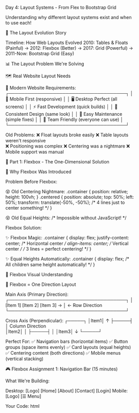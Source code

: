 Day 4: Layout Systems - From Flex to Bootstrap Grid

Understanding why different layout systems exist and when to use each!

🎯 The Layout Evolution Story


Timeline: How Web Layouts Evolved
2010: Tables & Floats (Painful) → 2012: Flexbox (Better) → 2017:  Grid (Powerful) → 2011-Now: Bootstrap Grid (Easy)




📊 The Layout Problem We're Solving

🗺️ Real Website Layout Needs


📱 Modern Website Requirements:
┌─────────────────────────────────────┐
│ 📱 Mobile First (responsive)        │
│ 🖥️ Desktop Perfect (all screens)    │
│ ⚡ Fast Development (quick builds)   │
│ 🎨 Consistent Design (same look)    │
│ 🔧 Easy Maintenance (simple fixes)  │
│ 👥 Team Friendly (everyone can use) │
└─────────────────────────────────────┘

Old  Problems:
❌ Float layouts broke easily
❌ Table layouts weren't responsive  
❌ Positioning was complex
❌ Centering was a nightmare
❌ Mobile support was manual




🚀 Part 1: Flexbox - The One-Dimensional Solution

🤔 Why Flexbox Was Introduced

Problem Before Flexbox:

😵 Old  Centering Nightmare:
.container {
    position: relative;
    height: 100vh;
}
.centered {
    position: absolute;
    top: 50%;
    left: 50%;
    transform: translate(-50%, -50%);
    /* 4 lines just to center something! */
}

😵 Old  Equal Heights:
/* Impossible without JavaScript! */


Flexbox Solution:

✨ Flexbox Magic:
.container {
    display: flex;
    justify-content: center;  /* Horizontal center */
    align-items: center;      /* Vertical center */
    /* 3 lines = perfect centering! */
}

✨ Equal Heights Automatically:
.container {
    display: flex;  /* All children same height automatically! */
}


🎯 Flexbox Visual Understanding


📐 Flexbox = One Direction Layout

Main Axis (Primary Direction):
┌─────────────────────────────────────┐
│ [Item 1] [Item 2] [Item 3] →       │  ← Row Direction
└─────────────────────────────────────┘

Cross Axis (Perpendicular):
┌─────┐
│Item1│ ↑
├─────┤ │ Column Direction  
│Item2│ │
├─────┤ │
│Item3│ ↓
└─────┘

Perfect For:
✅ Navigation bars (horizontal items)
✅ Button groups (space items evenly)
✅ Card layouts (equal heights)
✅ Centering content (both directions)
✅ Mobile menus (vertical stacking)


🎮 Flexbox Assignment 1: Navigation Bar (15 minutes)

What We're Building:

Desktop: [Logo] [Home] [About] [Contact] [Login]
Mobile:  [Logo]                         [☰ Menu]


Your Code:
html
<!DOCTYPE html>
<html>
<head>
    <title>Flexbox Navigation</title>
    <style>
        * { margin: 0; padding: 0; box-sizing: border-box; }
        
        /* TODO: Create flex navigation */
        .navbar {
            /* TODO: Make this a flex container */
            /* TODO: Space items apart */
            /* TODO: Center items vertically */
            background: 333;
            color: white;
            padding: 1rem;
        }
        
        .logo {
            font-size: 1.5rem;
            font-weight: bold;
        }
        
        .nav-links {
            /* TODO: Make this a flex container */
            /* TODO: Remove list bullets */
            /* TODO: Add gap between items */
        }
        
        .nav-links li {
            /* Remove default list styles */
        }
        
        .nav-links a {
            color: white;
            text-decoration: none;
            padding: 0.5rem 1rem;
        }
        
        .nav-links a:hover {
            background: 555;
        }
        
        /* TODO: Mobile responsive */
        @media (max-width: 768px) {
            .nav-links {
                /* TODO: Hide on mobile */
            }
        }
    </style>
</head>
<body>
    <nav class="navbar">
        <div class="logo">MyWebsite</div>
        
        <!-- TODO: Add navigation links -->
        <ul class="nav-links">
            <li><a href="">Home</a></li>
            <li><a href="">About</a></li>
            <li><a href="">Contact</a></li>
            <li><a href="">Login</a></li>
        </ul>
    </nav>
    
    <main style="padding: 2rem;">
        <h1>Welcome to Flexbox Navigation!</h1>
        <p>Resize window to see responsive behavior</p>
    </main>
</body>
</html>


Solution:

.navbar {
    display: flex;
    justify-content: space-between;
    align-items: center;
    background: 333;
    color: white;
    padding: 1rem;
}

.nav-links {
    display: flex;
    list-style: none;
    gap: 1rem;
}

@media (max-width: 768px) {
    .nav-links {
        display: none;
    }
}


🎮 Flexbox Assignment 2: Card Layout (20 minutes)

What We're Building:

Desktop: [Card1] [Card2] [Card3]
Mobile:  [Card1]
         [Card2]  
         [Card3]


Your Code:
html
<!DOCTYPE html>
<html>
<head>
    <title>Flexbox Cards</title>
    <style>
        * { margin: 0; padding: 0; box-sizing: border-box; }
        
        .container {
            max-width: 1200px;
            margin: 0 auto;
            padding: 2rem;
        }
        
        /* TODO: Create flex card container */
        .card-container {
            /* TODO: Make flex container */
            /* TODO: Add gap between cards */
            /* TODO: Make responsive (wrap on mobile) */
        }
        
        .card {
            /* TODO: Make cards equal width */
            background: white;
            border-radius: 8px;
            box-shadow: 0 2px 10px rgba(0,0,0,0.1);
            padding: 1.5rem;
            min-height: 200px;
        }
        
        .card h3 {
            color: 333;
            margin-bottom: 1rem;
        }
        
        .card p {
            color: 666;
            line-height: 1.6;
        }
        
        /* TODO: Mobile responsive */
        @media (max-width: 768px) {
            .card-container {
                /* TODO: Stack cards vertically on mobile */
            }
        }
    </style>
</head>
<body>
    <div class="container">
        <h1>Our Services</h1>
        
        <!-- TODO: Create card container -->
        <div class="card-container">
            <div class="card">
                <h3>Web Design</h3>
                <p>Create beautiful, responsive websites that work perfectly on all devices.</p>
            </div>
            
            <div class="card">
                <h3>Development</h3>
                <p>Build fast, scalable web applications using modern technologies.</p>
            </div>
            
            <div class="card">
                <h3>SEO</h3>
                <p>Optimize your website to rank higher in search results and get more traffic.</p>
            </div>
        </div>
    </div>
</body>
</html>


Solution:

.card-container {
    display: flex;
    gap: 2rem;
    flex-wrap: wrap;
}

.card {
    flex: 1;  /* Equal width cards */
    min-width: 250px;  /* Minimum width before wrapping */
}






🏗️ Part 2:  Grid - The Two-Dimensional Solution

🤔 Why  Grid Was Introduced

Flexbox Limitations:

😐 What Flexbox Can't Do Well:

1. Complex 2D Layouts:
┌─────────────────────────────────────┐
│ Header  Header  Header              │
├─────────────────┬───────────────────┤
│ Sidebar         │ Main Content      │
│                 │                   │
├─────────────────┼───────────────────┤
│ Footer          │ Footer            │
└─────────────────┴───────────────────┘
❌ Flexbox needs multiple nested containers
❌ Complex to maintain
❌ Items don't align across rows/columns

2. Magazine-Style Layouts:
┌─────────────────────────────────────┐
│ [Big Image]     │ [Text] │ [Text]  │
│                 ├────────┼─────────┤
│                 │ [Text] │ [Image] │
├─────────────────┼────────┴─────────┤
│ [Text spanning] │ [Ad]             │
└─────────────────┴──────────────────┘
❌ Impossible with just Flexbox


 Grid Solution:

✨  Grid Magic:

1. True 2D Layout Control:
.grid-container {
    display: grid;
    grid-template-areas: 
        "header header header"
        "sidebar main main"
        "footer footer footer";
    grid-template-columns: 200px 1fr 1fr;
    grid-template-rows: auto 1fr auto;
}

.header { grid-area: header; }
.sidebar { grid-area: sidebar; }
.main { grid-area: main; }
.footer { grid-area: footer; }

✅ One container defines entire layout
✅ Items automatically positioned
✅ Perfect alignment
✅ Responsive by design


🎯  Grid Visual Understanding


📐  Grid = Two-Dimensional Layout

Grid Areas (Named Regions):
┌─────────────────────────────────────┐
│ header    header    header          │  ← Row 1
├─────────────────┬───────────────────┤
│ sidebar         │ main              │  ← Row 2
│                 │                   │
├─────────────────┼───────────────────┤
│ footer          │ footer            │  ← Row 3
└─────────────────┴───────────────────┘
    ↑               ↑       ↑
  Col 1           Col 2   Col 3

Perfect For:
✅ Website layouts (header, sidebar, main, footer)
✅ Dashboard layouts (widget grids)
✅ Photo galleries (masonry layouts)
✅ Magazine layouts (complex arrangements)
✅ Admin panels (structured interfaces)


🎮  Grid Assignment 1: Website Layout (25 minutes)

What We're Building:

Desktop:
┌─────────────────────────────────────┐
│ Header                              │
├─────────────┬───────────────────────┤
│ Sidebar     │ Main Content          │
│ - Menu 1    │ Article content here  │
│ - Menu 2    │ with paragraphs and   │
│ - Menu 3    │ images...             │
├─────────────┼───────────────────────┤
│ Footer      │ Footer                │
└─────────────┴───────────────────────┘

Mobile:
┌─────────────┐
│ Header      │
├─────────────┤
│ Main Content│
│             │
├─────────────┤
│ Sidebar     │
├─────────────┤
│ Footer      │
└─────────────┘


Your Code:
<!DOCTYPE html>
<html>
<head>
    <title> Grid Layout</title>
    <style>
        * { margin: 0; padding: 0; box-sizing: border-box; }
        
        body {
            font-family: Arial, sans-serif;
            min-height: 100vh;
        }
        
        /* TODO: Create grid layout */
        .grid-container {
            /* TODO: Make this a grid container */
            /* TODO: Define grid template areas */
            /* TODO: Set column sizes */
            /* TODO: Set row sizes */
            min-height: 100vh;
            gap: 1rem;
            padding: 1rem;
        }
        
        /* TODO: Assign grid areas */
        .header {
            /* TODO: grid-area: header; */
            background: 333;
            color: white;
            padding: 1rem;
            text-align: center;
        }
        
        .sidebar {
            /* TODO: grid-area: sidebar; */
            background: f4f4f4;
            padding: 1rem;
        }
        
        .main {
            /* TODO: grid-area: main; */
            background: white;
            padding: 1rem;
            border: 1px solid ddd;
        }
        
        .footer {
            /* TODO: grid-area: footer; */
            background: 333;
            color: white;
            padding: 1rem;
            text-align: center;
        }
        
        .sidebar ul {
            list-style: none;
        }
        
        .sidebar li {
            padding: 0.5rem 0;
            border-bottom: 1px solid ddd;
        }
        
        /* TODO: Mobile responsive */
        @media (max-width: 768px) {
            .grid-container {
                /* TODO: Change grid areas for mobile */
                /* TODO: Single column layout */
            }
        }
    </style>
</head>
<body>
    <div class="grid-container">
        <header class="header">
            <h1>My Website</h1>
        </header>
        
        <aside class="sidebar">
            <h3>Navigation</h3>
            <ul>
                <li>Home</li>
                <li>About</li>
                <li>Services</li>
                <li>Contact</li>
            </ul>
        </aside>
        
        <main class="main">
            <h2>Welcome to  Grid</h2>
            <p>This is the main content area.  Grid makes it easy to create complex layouts with just a few lines of code.</p>
            <p>Notice how everything aligns perfectly and responds to different screen sizes.</p>
        </main>
        
        <footer class="footer">
            <p>&copy; 2024 My Website. All rights reserved.</p>
        </footer>
    </div>
</body>
</html>


Solution:

.grid-container {
    display: grid;
    grid-template-areas: 
        "header header"
        "sidebar main"
        "footer footer";
    grid-template-columns: 200px 1fr;
    grid-template-rows: auto 1fr auto;
    min-height: 100vh;
    gap: 1rem;
    padding: 1rem;
}

.header { grid-area: header; }
.sidebar { grid-area: sidebar; }
.main { grid-area: main; }
.footer { grid-area: footer; }

@media (max-width: 768px) {
    .grid-container {
        grid-template-areas: 
            "header"
            "main"
            "sidebar"
            "footer";
        grid-template-columns: 1fr;
    }
}




🔧 Part 3: Why Bootstrap Grid Was Introduced

🤔 The Development Speed Problem

Problems with Pure :

😵 Pure  Development Issues:

Time Problems:
├─ ⏰ Writing responsive  takes hours
├─ 🐛 Testing on all devices takes days
├─ 🔧 Maintaining custom  is complex
├─ 👥 Team members need  expertise
└─ 📱 Mobile-first design is manual work

Consistency Problems:
├─ 🎨 Different developers = different styles
├─ 📏 No standard spacing/sizing system
├─ 🔄 Repeating same patterns everywhere
├─ 🌐 Browser compatibility issues
└─ 📱 Responsive breakpoints vary

Example: Simple 3-column layout in pure :
.col-1 { width: 8.333%; }
.col-2 { width: 16.666%; }
.col-3 { width: 25%; }
/* ... 12 more column definitions */
/* ... Mobile responsive versions */
/* ... Tablet responsive versions */
/* ... Large screen versions */
/* = 100+ lines of ! */


Bootstrap Solution:

✨ Bootstrap Magic:

Speed Benefits:
├─ ⚡ 5 minutes to create responsive layout
├─ 🎨 Pre-designed components ready to use
├─ 📱 Mobile-first automatically handled
├─ 👥 Any developer can use it immediately
└─ 🔧 Minimal custom  needed

Consistency Benefits:
├─ 📏 Standardized spacing system (1, 2, 3, 4, 5)
├─ 🎨 Consistent design language
├─ 🌐 Tested on all browsers
├─ 📱 Standard responsive breakpoints
└─ 🔄 Reusable patterns everywhere

Same 3-column layout in Bootstrap:
<div class="row">
    <div class="col-md-4">Column 1</div>
    <div class="col-md-4">Column 2</div>
    <div class="col-md-4">Column 3</div>
</div>
/* 3 lines = fully responsive! */


🎯 Bootstrap Grid Visual Understanding


📱 Bootstrap 12-Column System:

Desktop (col-md-*):
┌───┬───┬───┬───┬───┬───┬───┬───┬───┬───┬───┬───┐
│ 1 │ 2 │ 3 │ 4 │ 5 │ 6 │ 7 │ 8 │ 9 │10 │11 │12 │
└───┴───┴───┴───┴───┴───┴───┴───┴───┴───┴───┴───┘

Examples:
├─ col-md-12 = Full width (12/12)
├─ col-md-6  = Half width (6/12)
├─ col-md-4  = Third width (4/12)
└─ col-md-3  = Quarter width (3/12)

Responsive Breakpoints:
├─ col-xs-* = Extra small (phones)
├─ col-sm-* = Small (tablets)
├─ col-md-* = Medium (laptops)
├─ col-lg-* = Large (desktops)
└─ col-xl-* = Extra large (big screens)

Perfect For:
✅ Rapid prototyping (quick layouts)
✅ Client projects (fast delivery)
✅ Team development (everyone can use)
✅ Responsive design (automatic mobile)
✅ Component libraries (pre-built parts)


🎮 Bootstrap Assignment 1: Responsive Website (20 minutes)

What We're Building:

Desktop: [Header spanning full width]
         [Sidebar: 3/12] [Main: 6/12] [Ads: 3/12]
         [Footer spanning full width]

Mobile:  [Header]
         [Main]
         [Sidebar]
         [Ads]
         [Footer]


Your Code:
html
<!DOCTYPE html>
<html>
<head>
    <title>Bootstrap Grid Layout</title>
    <!-- TODO: Add Bootstrap  CDN -->
    <link href="https://cdn.jsdelivr.net/npm/bootstrap@5.1.3/dist//bootstrap.min." rel="stylesheet">
    
    <style>
        .custom-header {
            background: 007bff;
            color: white;
            padding: 2rem 0;
            text-align: center;
        }
        
        .custom-sidebar {
            background: f8f9fa;
            padding: 1rem;
            min-height: 400px;
        }
        
        .custom-main {
            background: white;
            padding: 1rem;
            min-height: 400px;
            border: 1px solid dee2e6;
        }
        
        .custom-ads {
            background: e9ecef;
            padding: 1rem;
            min-height: 400px;
        }
        
        .custom-footer {
            background: 343a40;
            color: white;
            padding: 2rem 0;
            text-align: center;
            margin-top: 2rem;
        }
    </style>
</head>
<body>
    <!-- TODO: Create Bootstrap container -->
    <div class="container-fluid">
        
        <!-- Header Row -->
        <!-- TODO: Create row with full-width header -->
        <div class="row">
            <div class="col-12 custom-header">
                <h1>Bootstrap Grid Demo</h1>
                <p>Resize window to see responsive behavior</p>
            </div>
        </div>
        
        <!-- Main Content Row -->
        <!-- TODO: Create responsive row with sidebar, main, ads -->
        <div class="row">
            <!-- Sidebar: 3 columns on desktop, full width on mobile -->
            <div class="<!-- TODO: Add Bootstrap classes --> custom-sidebar">
                <h3>Sidebar</h3>
                <ul class="list-unstyled">
                    <li>Menu Item 1</li>
                    <li>Menu Item 2</li>
                    <li>Menu Item 3</li>
                    <li>Menu Item 4</li>
                </ul>
            </div>
            
            <!-- Main Content: 6 columns on desktop, full width on mobile -->
            <div class="<!-- TODO: Add Bootstrap classes --> custom-main">
                <h2>Main Content</h2>
                <p>This is the main content area. On large screens, it takes up 6 columns (50% width). On mobile devices, it takes the full width.</p>
                <p>Bootstrap's grid system makes it incredibly easy to create responsive layouts without writing complex  media queries.</p>
            </div>
            
            <!-- Ads: 3 columns on desktop, full width on mobile -->
            <div class="<!-- TODO: Add Bootstrap classes --> custom-ads">
                <h3>Advertisements</h3>
                <div class="ad-box" style="background: ccc; height: 100px; margin: 1rem 0; text-align: center; line-height: 100px;">
                    Ad Space 1
                </div>
                <div class="ad-box" style="background: ccc; height: 100px; margin: 1rem 0; text-align: center; line-height: 100px;">
                    Ad Space 2
                </div>
            </div>
        </div>
        
        <!-- Footer Row -->
        <!-- TODO: Create row with full-width footer -->
        <div class="row">
            <div class="col-12 custom-footer">
                <p>&copy; 2024 Bootstrap Demo. Built with Bootstrap Grid System.</p>
            </div>
        </div>
        
    </div>
</body>
</html>


Solution:
html
<!-- Sidebar -->
<div class="col-lg-3 col-md-12 custom-sidebar">

<!-- Main Content -->
<div class="col-lg-6 col-md-12 custom-main">

<!-- Ads -->
<div class="col-lg-3 col-md-12 custom-ads">




📊 When to Use What: The Complete Guide

🎯 Decision Matrix


🤔 Which Layout System Should I Choose?

FLEXBOX - Use When:
✅ One-dimensional layouts (row OR column)
✅ Centering content (perfect for this!)
✅ Navigation bars
✅ Button groups
✅ Card layouts with equal heights
✅ Small component layouts
✅ You need fine control over item positioning

Examples:
├─ Navigation menus
├─ Toolbar buttons  
├─ Social media icons
├─ Product card grids (simple)
└─ Modal dialog centering

 GRID - Use When:
✅ Two-dimensional layouts (rows AND columns)
✅ Complex page layouts
✅ Magazine-style designs
✅ Dashboard interfaces
✅ Photo galleries
✅ You need items to align across rows/columns
✅ Overlapping elements

Examples:
├─ Website page layouts (header, sidebar, main, footer)
├─ Dashboard widgets
├─ Photo galleries
├─ Magazine layouts
└─ Admin panel interfaces

BOOTSTRAP GRID - Use When:
✅ Rapid development needed
✅ Client projects with tight deadlines
✅ Working in teams
✅ Prototyping quickly
✅ Need consistent responsive behavior
✅ Want pre-built components
✅ Team has mixed  skill levels

Examples:
├─ Business websites
├─ Landing pages
├─ E-commerce sites
├─ Admin dashboards
└─ MVP prototypes


📊 Comparison Table


📊 Feature Comparison:

                   │ Flexbox │  Grid │ Bootstrap Grid │
───────────────────┼─────────┼──────────┼────────────────┤
Learning Curve     │ Easy    │ Medium   │ Very Easy      │
Development Speed  │ Medium  │ Medium   │ Very Fast      │
Customization      │ High    │ High     │ Limited        │
File Size          │ Small   │ Small    │ Large (CDN)    │
Browser Support    │ Great   │ Good     │ Great          │
Responsive Design  │ Manual  │ Manual   │ Automatic      │
Team Adoption      │ Medium  │ Medium   │ Very Easy      │
Maintenance        │ Medium  │ Medium   │ Easy           │
Performance        │ Fast    │ Fast     │ Good           │
Design Flexibility│ High    │ Very High│ Medium         │




🎯 Real-World Project Recommendations

🚀 Project-Based Decision Guide


🎯 Choose Based on Your Project:

STARTUP MVP:
├─ Choice: Bootstrap Grid
├─ Why: Fast development, investor demos
├─ Timeline: 1-2 weeks
└─ Team: Mixed skill levels

CUSTOM WEBSITE:
├─ Choice:  Grid + Flexbox
├─ Why: Unique design, full control
├─ Timeline: 1-2 months
└─ Team: Experienced developers

LANDING PAGE:
├─ Choice: Bootstrap Grid
├─ Why: Quick setup, proven responsive
├─ Timeline: 2-3 days
└─ Team: Designer + developer

DASHBOARD/ADMIN PANEL:
├─ Choice:  Grid (main layout) + Flexbox (components)
├─ Why: Complex layouts, widget alignment
├─ Timeline: 2-4 weeks
└─ Team: Experienced frontend developers

E-COMMERCE SITE:
├─ Choice: Bootstrap Grid + Custom 
├─ Why: Rapid development, consistent components
├─ Timeline: 1-3 months
└─ Team: Full development team

PORTFOLIO/BLOG:
├─ Choice:  Grid + Flexbox
├─ Why: Creative layouts, unique design
├─ Timeline: 2-4 weeks
└─ Team: Solo developer or small team




🏆 Summary: The Layout Evolution


🏆 Layout System Evolution Summary:

Historical Timeline:
2010: Tables/Floats → Complex, brittle layouts
2012: Flexbox → Solved 1D layout problems
2017:  Grid → Solved 2D layout problems  
2011-Now: Bootstrap → Solved speed problems

Today's Best Practice:
✅ Use Flexbox for component-level layouts
✅ Use  Grid for page-level layouts
✅ Use Bootstrap for rapid development
✅ Combine systems for optimal results

Modern Developer Toolkit:
├─ Flexbox: Component alignment and distribution
├─  Grid: Overall page structure and complex layouts
├─ Bootstrap: Rapid prototyping and team development
└─ Custom : Fine-tuning and unique requirements

The Future:
├─  Subgrid (better grid nesting)
├─ Container queries (component-based responsive)
├─  @layer (better  organization)
└─ New layout methods (masonry, etc.)


You now understand when and why to use each layout system! 🎉
